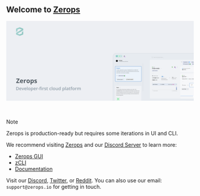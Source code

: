 ## Welcome to [Zerops](https://zerops.io)

![Cover](https://github.com/zeropsio/recipe-shared-assets/blob/main/covers/org-cover.png)

</br>

> [!NOTE]
> Zerops is production-ready but requires some iterations in UI and CLI.

We recommend visiting [Zerops](https://zerops.io/) and our [Discord Server](https://discord.gg/xxzmJSDKPT) to learn more:
* [Zerops GUI](https://app.zerops.io/)
* [zCLI](https://github.com/zeropsio/zcli) 
* [Documentation](https://docs.zerops.io/)

Visit our [Discord](https://discord.gg/xxzmJSDKPT), [Twitter](https://twitter.com/zeropsio), or [Reddit](https://reddit.com/r/zerops). You can also use our email: `support@zerops.io` for getting in touch.
